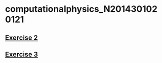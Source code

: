 # computationalphysics_N2014301020121
   ## [Exercise 2](https://www.zybuluo.com/zsgaga/note/505248)
   ## [Exercise 3](https://www.zybuluo.com/zsgaga/note/505248)
